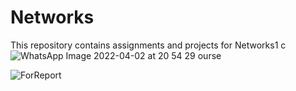 # Networks

This repository contains assignments and projects for Networks1 c![WhatsApp Image 2022-04-02 at 20 54 29](https://user-images.githubusercontent.com/101192344/178805654-946f42c9-3903-421d-b82b-afd7fe0c754c.jpeg)
ourse

![ForReport](https://user-images.githubusercontent.com/101192344/178804825-044403dc-34a0-4634-84c6-27371a0db41b.jpeg)
